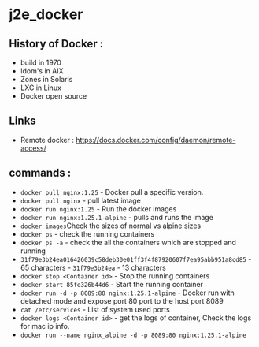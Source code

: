 # j2e_docker

## History of Docker :
- build in 1970
- ldom's in AIX
- Zones in Solaris
- LXC in Linux
- Docker open source

## Links 
- Remote docker : https://docs.docker.com/config/daemon/remote-access/

## commands :
- `docker pull nginx:1.25` - Docker pull a specific version.
-  `docker pull nginx` - pull latest image
-  `docker run nginx:1.25` - Run the docker images
-  `docker run nginx:1.25.1-alpine` - pulls and runs the image
-  `docker images`Check the sizes of normal vs alpine sizes 
-  `docker ps` - check the running containers
-  `docker ps -a` - check the all the containers which are stopped and running
-  `31f79e3b24ea016426039c58deb30e01ff3f4f87920607f7ea95abb951a8cd85` - 65 characters - `31f79e3b24ea` - 13 characters
-  `docker stop <Container id>` - Stop the running containers
-  `docker start 85fe326b44d6` - Start the running container
- `docker run -d -p 8089:80 nginx:1.25.1-alpine` - Docker run with detached mode and expose port 80 port to the host port 8089
- `cat /etc/services` - List of system used ports
-  `docker logs <Container id>` - get the logs of container, Check the logs for mac ip info.
-  `docker run --name nginx_alpine -d -p 8089:80 nginx:1.25.1-alpine`
